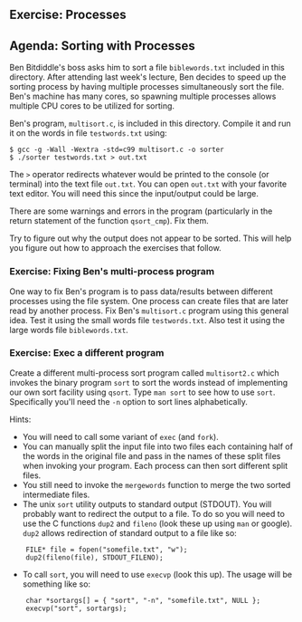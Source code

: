 Exercise: Processes
--------------------------------------------

Agenda: Sorting with Processes
-----

Ben Bitdiddle's boss asks him to sort a file `biblewords.txt` included in this directory. After attending last week's lecture, Ben decides to speed up the sorting process by having multiple processes simultaneously sort the file.  Ben's machine has many cores, so spawning multiple processes allows multiple CPU cores to be utilized for sorting.

Ben's program, `multisort.c`, is included in this directory. Compile it and run it on the words in file `testwords.txt` using: 

```
$ gcc -g -Wall -Wextra -std=c99 multisort.c -o sorter 
$ ./sorter testwords.txt > out.txt
```

The `>` operator redirects whatever would be printed to the console (or terminal) into the text file `out.txt`. You can open `out.txt` with your favorite text editor. You will need this since the input/output could be large.

There are some warnings and errors in the program (particularly in the return statement of the function `qsort_cmp`). Fix them.

Try to figure out why the output does not appear to be sorted. This will help you figure out how to approach the exercises that follow.

### Exercise: Fixing Ben's multi-process program

One way to fix Ben's program is to pass data/results between different processes using the file system. One process can create files that are later read by another process. Fix Ben's `multisort.c` program using this general idea.  Test it using the small words file `testwords.txt`. Also test it using the large words file `biblewords.txt`.

### Exercise: Exec a different program
Create a different multi-process sort program called `multisort2.c` which invokes the binary program `sort` to sort the words instead of implementing our own sort facility using `qsort`. Type `man sort` to see how to use `sort`. Specifically you'll need the `-n` option to sort lines alphabetically.

Hints:  
* You will need to call some variant of `exec` (and `fork`).  
* You can manually split the input file into two files each containing half of the words in the original file and pass in the names of these split files when invoking your program. Each process can then sort different split files.
* You still need to invoke the `mergewords` function to merge the two sorted intermediate files.
* The unix `sort` utility outputs to standard output (STDOUT). You will probably want to redirect the output to a file. To do so you will need to use the C functions `dup2` and `fileno` (look these up using `man` or google). `dup2` allows redirection of standard output to a file like so:

```
	FILE* file = fopen("somefile.txt", "w");
	dup2(fileno(file), STDOUT_FILENO);
```
* To call `sort`, you will need to use `execvp` (look this up). The usage will be something like so:
```
	char *sortargs[] = { "sort", "-n", "somefile.txt", NULL };
	execvp("sort", sortargs);
```

